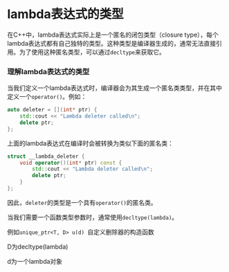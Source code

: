 # lambda表达式的类型

在C++中，lambda表达式实际上是一个匿名的闭包类型（closure type），每个lambda表达式都有自己独特的类型。这种类型是编译器生成的，通常无法直接引用。为了使用这种匿名类型，可以通过`decltype`来获取它。

### 理解lambda表达式的类型

当我们定义一个lambda表达式时，编译器会为其生成一个匿名类类型，并在其中定义一个`operator()`。例如：

```cpp
auto deleter = [](int* ptr) {
    std::cout << "Lambda deleter called\n";
    delete ptr;
};
```

上面的lambda表达式在编译时会被转换为类似下面的匿名类：

```cpp
struct __lambda_deleter {
    void operator()(int* ptr) const {
        std::cout << "Lambda deleter called\n";
        delete ptr;
    }
};
```

因此，`deleter`的类型是一个具有`operator()`的匿名类。

当我们需要一个函数类型参数时，通常使用`decltype(lambda)`。

例如`unique_ptr<T, D> u(d) `自定义删除器的构造函数

D为decltype(lambda)

d为一个lambda对象